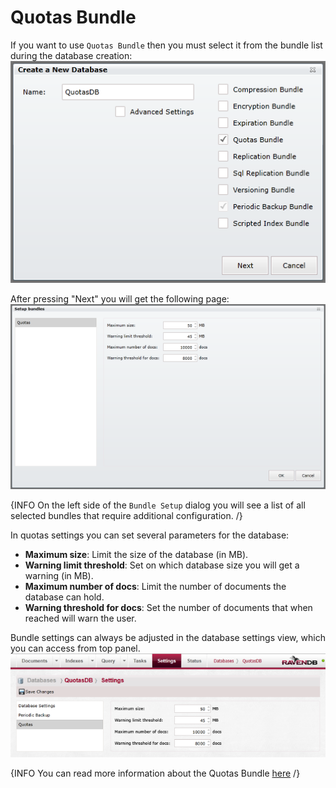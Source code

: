 # Quotas Bundle

If you want to use `Quotas Bundle` then you must select it from the bundle list during the database creation:   
![Tasks Fig 1](Images/studio_quotas_1.PNG)  

After pressing "Next" you will get the following page:  
![Tasks Fig 2](Images/studio_quotas_2.PNG)  

{INFO On the left side of the `Bundle Setup` dialog you will see a list of all selected bundles that require additional configuration. /}

In quotas settings you can set several parameters for the database:  

- **Maximum size**: Limit the size of the database (in MB).
- **Warning limit threshold**: Set on which database size you will get a warning (in MB).
- **Maximum number of docs**: Limit the number of documents the database can hold.
- **Warning threshold for docs**: Set the number of documents that when reached will warn the user.  

Bundle settings can always be adjusted in the database settings view, which you can access from top panel.   
![Tasks Fig 2](Images/studio_quotas_3.PNG)  

{INFO You can read more information about the Quotas Bundle [here](../../server/extending/bundles/quotas) /}
